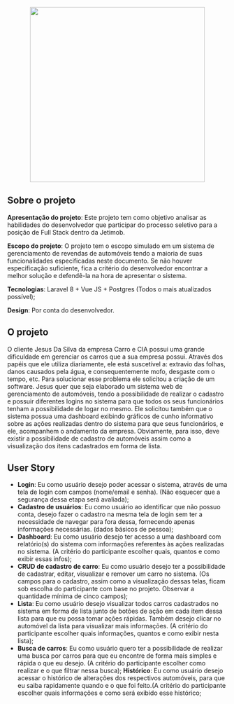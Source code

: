 <p align="center"><a href="https://laravel.com" target="_blank"><img src="https://raw.githubusercontent.com/laravel/art/master/logo-lockup/5%20SVG/2%20CMYK/1%20Full%20Color/laravel-logolockup-cmyk-red.svg" width="400"></a></p>

## Sobre o projeto

**Apresentação do projeto**: Este projeto tem como objetivo analisar as habilidades do desenvolvedor que participar do processo seletivo para a posição de Full Stack dentro da Jetimob.

**Escopo do projeto**: O projeto tem o escopo simulado em um sistema de gerenciamento de revendas de automóveis tendo a maioria de suas funcionalidades especificadas neste
documento. Se não houver especificação suficiente, fica a critério do desenvolvedor encontrar a melhor solução e defendê-la na hora de apresentar o sistema.

**Tecnologias**: Laravel 8 + Vue JS + Postgres (Todos o mais atualizados possível);

**Design**: Por conta do desenvolvedor.

## O projeto

O cliente Jesus Da Silva da empresa Carro e CIA possui uma grande dificuldade em gerenciar os carros que a sua empresa possui. Através dos papéis que ele utiliza diariamente, ele está suscetível a: extravio das folhas, danos causados pela água, e consequentemente mofo, desgaste com o tempo, etc. Para solucionar esse problema ele solicitou a criação de um software. Jesus quer que seja elaborado um sistema web de gerenciamento de automóveis, tendo a possibilidade de realizar o cadastro e possuir diferentes logins no sistema para que todos os seus funcionários tenham a possibilidade de logar no mesmo. Ele solicitou também que o sistema possua uma dashboard exibindo gráficos de cunho informativo sobre as ações realizadas dentro do sistema para que seus funcionários, e ele, acompanhem o andamento da empresa. Obviamente, para isso, deve existir a possibilidade de cadastro de automóveis assim como a visualização dos itens cadastrados em forma de lista.

## User Story

- **Login**: Eu como usuário desejo poder acessar o sistema, através de uma tela de login com campos (nome/email e senha). (Não esquecer que a segurança dessa etapa será avaliada);
- **Cadastro de usuários**: Eu como usuário ao identificar que não possuo conta, desejo fazer o cadastro na mesma tela de login sem ter a necessidade de navegar para fora dessa, fornecendo apenas informações necessárias. (dados básicos de pessoa);
- **Dashboard**: Eu como usuário desejo ter acesso a uma dashboard com relatório(s) do sistema com informações referentes às ações realizadas no sistema. (A critério do participante escolher quais, quantos e como exibir essas infos);
- **CRUD de cadastro de carro**: Eu como usuário desejo ter a possibilidade de cadastrar, editar, visualizar e remover um carro no sistema. (Os campos para o cadastro, assim como a visualização dessas telas, ficam sob escolha do participante com base no projeto. Observar a quantidade mínima de cinco campos);
- **Lista**: Eu como usuário desejo visualizar todos carros cadastrados no sistema em forma de lista junto de botões de ação em cada item dessa lista para que eu possa tomar ações rápidas. Também desejo clicar no automóvel da lista para visualizar mais informações. (A critério do participante escolher quais informações, quantos e como exibir nesta lista);
- **Busca de carros**: Eu como usuário quero ter a possibilidade de realizar uma busca por carros para que eu encontre de forma mais simples e rápida o que eu desejo. (A critério do participante escolher como realizar e o que filtrar nessa busca);
**Histórico**: Eu como usuário desejo acessar o histórico de alterações dos respectivos automóveis, para que eu saiba rapidamente quando e o que foi feito.(A critério do participante escolher quais informações e como será exibido esse histórico;
